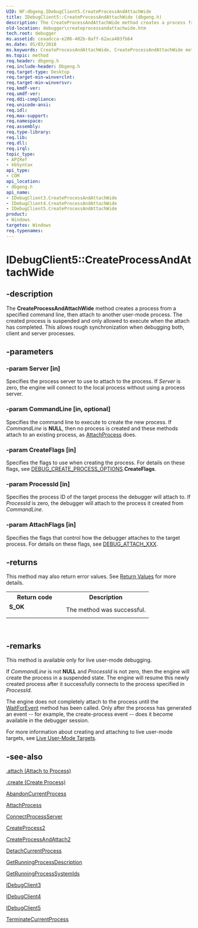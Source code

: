 ```yaml
---
UID: NF:dbgeng.IDebugClient5.CreateProcessAndAttachWide
title: IDebugClient5::CreateProcessAndAttachWide (dbgeng.h)
description: The CreateProcessAndAttachWide method creates a process from a specified command line, then attach to another user-mode process.
old-location: debugger\createprocessandattachwide.htm
tech.root: debugger
ms.assetid: ceaadcca-e206-402b-8aff-62aca483fb64
ms.date: 05/03/2018
ms.keywords: CreateProcessAndAttachWide, CreateProcessAndAttachWide method [Windows Debugging], CreateProcessAndAttachWide method [Windows Debugging],IDebugClient3 interface, CreateProcessAndAttachWide method [Windows Debugging],IDebugClient4 interface, CreateProcessAndAttachWide method [Windows Debugging],IDebugClient5 interface, IDebugClient3 interface [Windows Debugging],CreateProcessAndAttachWide method, IDebugClient3::CreateProcessAndAttachWide, IDebugClient4 interface [Windows Debugging],CreateProcessAndAttachWide method, IDebugClient4::CreateProcessAndAttachWide, IDebugClient5 interface [Windows Debugging],CreateProcessAndAttachWide method, IDebugClient5.CreateProcessAndAttachWide, IDebugClient5::CreateProcessAndAttachWide, dbgeng/IDebugClient3::CreateProcessAndAttachWide, dbgeng/IDebugClient4::CreateProcessAndAttachWide, dbgeng/IDebugClient5::CreateProcessAndAttachWide, debugger.createprocessandattachwide
ms.topic: method
req.header: dbgeng.h
req.include-header: Dbgeng.h
req.target-type: Desktop
req.target-min-winverclnt: 
req.target-min-winversvr: 
req.kmdf-ver: 
req.umdf-ver: 
req.ddi-compliance: 
req.unicode-ansi: 
req.idl: 
req.max-support: 
req.namespace: 
req.assembly: 
req.type-library: 
req.lib: 
req.dll: 
req.irql: 
topic_type:
- APIRef
- kbSyntax
api_type:
- COM
api_location:
- dbgeng.h
api_name:
- IDebugClient3.CreateProcessAndAttachWide
- IDebugClient4.CreateProcessAndAttachWide
- IDebugClient5.CreateProcessAndAttachWide
product:
- Windows
targetos: Windows
req.typenames: 
---
```


# IDebugClient5::CreateProcessAndAttachWide


## -description


The <b>CreateProcessAndAttachWide</b> method creates a process from a specified command line, then attach to another user-mode process.  The created process is suspended and only allowed to execute when the attach has completed.  This allows rough synchronization when debugging both,  client and server processes.


## -parameters




### -param Server [in]

Specifies the process server to use to attach to the process.  If <i>Server</i> is zero, the engine will connect to the local process without using a process server.


### -param CommandLine [in, optional]

Specifies the command line to execute to create the new process.  If <i>CommandLine</i> is <b>NULL</b>, then no process is created and these methods attach to an existing process, as <a href="https://msdn.microsoft.com/library/windows/hardware/ff538150">AttachProcess</a> does.


### -param CreateFlags [in]

Specifies the flags to use when creating the process.  For details on these flags, see <a href="https://msdn.microsoft.com/library/windows/hardware/ff541464">DEBUG_CREATE_PROCESS_OPTIONS</a>.<b>CreateFlags</b>.


### -param ProcessId [in]

Specifies the process ID of the target process the debugger will attach to.  If <i>ProcessId</i> is zero, the debugger will attach to the process it created from <i>CommandLine</i>.


### -param AttachFlags [in]

Specifies the flags that control how the debugger attaches to the target process.  For details on these flags, see <a href="https://msdn.microsoft.com/library/windows/hardware/ff541454">DEBUG_ATTACH_XXX</a>.


## -returns



This method may also return error values.  See <a href="https://msdn.microsoft.com/713f3ee2-2f5b-415e-9908-90f5ae428b43">Return Values</a> for more details.

<table>
<tr>
<th>Return code</th>
<th>Description</th>
</tr>
<tr>
<td width="40%">
<dl>
<dt><b>S_OK</b></dt>
</dl>
</td>
<td width="60%">
The method was successful.

</td>
</tr>
</table>
 




## -remarks



This method is available only for live user-mode debugging.

If <i>CommandLine</i> is not <b>NULL</b> and <i>ProcessId</i> is not zero, then the engine will create the process in a suspended state.  The engine will resume this newly created process after it successfully connects to the process specified in <i>ProcessId</i>.

The engine does not completely attach to the process until the <a href="https://msdn.microsoft.com/library/windows/hardware/ff561229">WaitForEvent</a> method has been called.  Only after the process has generated an event -- for example, the create-process event -- does it become available in the debugger session.

For more information about creating and attaching to live user-mode targets, see <a href="https://msdn.microsoft.com/library/windows/hardware/ff552020">Live User-Mode Targets</a>.




## -see-also




<a href="https://msdn.microsoft.com/library/windows/hardware/ff562135">.attach (Attach to Process)</a>



<a href="https://msdn.microsoft.com/library/windows/hardware/ff562280">.create (Create Process)</a>



<a href="https://msdn.microsoft.com/library/windows/hardware/ff537786">AbandonCurrentProcess</a>



<a href="https://msdn.microsoft.com/library/windows/hardware/ff538150">AttachProcess</a>



<a href="https://msdn.microsoft.com/library/windows/hardware/ff539237">ConnectProcessServer</a>



<a href="https://msdn.microsoft.com/library/windows/hardware/ff539323">CreateProcess2</a>



<a href="https://msdn.microsoft.com/library/windows/hardware/ff540055">CreateProcessAndAttach2</a>



<a href="https://msdn.microsoft.com/library/windows/hardware/ff541846">DetachCurrentProcess</a>



<a href="https://msdn.microsoft.com/library/windows/hardware/ff548243">GetRunningProcessDescription</a>



<a href="https://msdn.microsoft.com/library/windows/hardware/ff548265">GetRunningProcessSystemIds</a>



<a href="https://msdn.microsoft.com/library/windows/hardware/ff550488">IDebugClient3</a>



<a href="https://msdn.microsoft.com/library/windows/hardware/ff550494">IDebugClient4</a>



<a href="https://msdn.microsoft.com/library/windows/hardware/ff550497">IDebugClient5</a>



<a href="https://msdn.microsoft.com/library/windows/hardware/ff558866">TerminateCurrentProcess</a>
 

 

